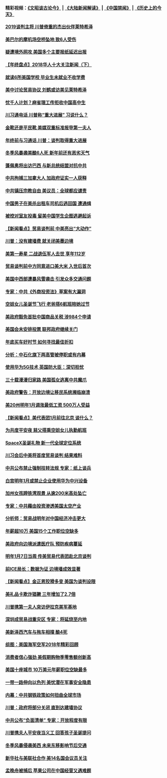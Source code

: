 #### 精彩视频：[《文昭谈古论今》](https://github.com/gfw-breaker/wenzhao/blob/master/README.md?t=12301831) | [《大陆新闻解读》](https://github.com/gfw-breaker/ntdtv-comedy/blob/master/README.md?t=12301831) | [《中国禁闻》](https://github.com/gfw-breaker/ntdtv-news/blob/master/README.md?t=12301831) | [《历史上的今天》](https://github.com/gfw-breaker/today-in-history/blob/master/README.md?t=12301831) 

#### [2019谈判主将 川普倚重的杰出伙伴莱特希泽](../pages/nsc412/n10942156.md?t=12301831) 

#### [美巴尔的摩机场空桥坠地 致6人受伤](../pages/nsc412/n10942211.md?t=12301831) 

#### [疑遭境外网攻 美国多个主要报纸延迟出报](../pages/nsc412/n10942076.md?t=12301831) 

#### [【年终盘点】2018华人十大关注新闻（下）](../pages/nsc412/n10931088.md?t=12301831) 

#### [就读6所美国学校 毕业生未就业不收学费](../pages/nsc412/n10937342.md?t=12301831) 

#### [美中讨论贸易协议 刘鹤或访美见莱特希泽](../pages/nsc412/n10941352.md?t=12301831) 

#### [忧千人计划？麻省理工传拒收中国高中生](../pages/nsc412/n10941031.md?t=12301831) 

#### [川习通电话 川普称“重大进展” 习说什么？](../pages/nsc412/n10940712.md?t=12301831) 

#### [金靴还是平民靴 美媒双重标准报导第一夫人](../pages/nsc412/n10940654.md?t=12301831) 

#### [年终前与习通话 川普：谈判取得重大进展](../pages/nsc412/n10940508.md?t=12301831) 

#### [冬季风暴袭美酿6人死 新年前还有恶劣天气](../pages/nsc412/n10940428.md?t=12301831) 

#### [蓬佩奥将出访巴西 与新总统结盟对抗中共](../pages/nsc412/n10940393.md?t=12301831) 

#### [中共拘捕三加拿大人 加政府证实一人获释](../pages/nsc412/n10939393.md?t=12301831) 

#### [中共镇压宗教自由 美议员：全球都应谴责](../pages/nsc412/n10939131.md?t=12301831) 

#### [中国男子在美杀出租车司机后逃回国 遭通缉](../pages/nsc412/n10939162.md?t=12301831) 

#### [被控对室友投毒 留美中国学生企图逃避起诉](../pages/nsc412/n10939143.md?t=12301831) 

#### [【新闻看点】贸易谈判前 中美亮出“大动作”](../pages/nsc412/n10938838.md?t=12301831) 

#### [川普：没有建墙费 就关闭美墨边境](../pages/nsc412/n10939011.md?t=12301831) 

#### [美第一寿星 二战退伍军人去世 享年112岁](../pages/nsc412/n10938878.md?t=12301831) 

#### [贸易谈判前中方同意进口美大米 入世后首次](../pages/nsc412/n10938719.md?t=12301831) 

#### [美国中西部遭暴风雪袭击 引发众多交通问题](../pages/nsc412/n10938423.md?t=12301831) 

#### [专家：中共《外商投资法》草案有大漏洞](../pages/nsc412/n10936926.md?t=12301831) 

#### [空姐女儿圣诞节飞行 老爸搭6航班陪她过节](../pages/nsc412/n10937569.md?t=12301831) 

#### [美政府豁免首批中国商品关税 涉984个申请](../pages/nsc412/n10937177.md?t=12301831) 

#### [美国会未安排投票 联邦政府继续关门](../pages/nsc412/n10936951.md?t=12301831) 

#### [年底买车好时节 如何寻找最佳折扣](../pages/nsc412/n10936868.md?t=12301831) 

#### [分析：中石化旗下两高管被停职或有内幕](../pages/nsc412/n10936480.md?t=12301831) 

#### [使用华为5G技术 英国防大臣：深切担忧](../pages/nsc412/n10936847.md?t=12301831) 

#### [三十载漫漫归家路 美国孤女逃离中共魔爪](../pages/nsc412/n10936863.md?t=12301831) 

#### [美政府警告：开放边境让移民系统濒临崩溃](../pages/nsc412/n10936858.md?t=12301831) 

#### [美20州明年1月调涨最低工资 500万人受益](../pages/nsc412/n10936813.md?t=12301831) 

#### [【新闻看点】美代表团1月前往北京 谈什么？](../pages/nsc412/n10936420.md?t=12301831) 

#### [为共度平安夜 慈父搭乘空姐女儿执勤航班](../pages/nsc412/n10936619.md?t=12301831) 

#### [SpaceX圣诞礼物 新一代全球定位系统](../pages/nsc412/n10936794.md?t=12301831) 

#### [川习会后中美将首度贸易谈判 结果难料](../pages/nsc412/n10936366.md?t=12301831) 

#### [中共公布禁止强制技转法规 专家：纸上谈兵](../pages/nsc412/n10936522.md?t=12301831) 

#### [白宫明年1月或禁止企业使用华为中兴设备](../pages/nsc412/n10936276.md?t=12301831) 

#### [加州女孩蹄铁湾观景 从逾200米高处坠亡](../pages/nsc412/n10935708.md?t=12301831) 

#### [专家：中共藉由投资渗透美国太空产业](../pages/nsc412/n10935605.md?t=12301831) 

#### [分析师：贸易战明年对中国经济冲击更大](../pages/nsc412/n10934732.md?t=12301831) 

#### [年薪超10万 美国15个工作职位空缺多](../pages/nsc412/n10934753.md?t=12301831) 

#### [美政府向边境派遣医疗队 预防疾病蔓延](../pages/nsc412/n10934482.md?t=12301831) 

#### [明年1月7日当周 传美贸易代表团赴北京谈判](../pages/nsc412/n10934528.md?t=12301831) 

#### [前ICE局长：数据为证 边境墙成效显著](../pages/nsc412/n10934433.md?t=12301831) 

#### [【新闻看点】金正恩狡猾多变 美国为谈判设限](../pages/nsc412/n10934183.md?t=12301831) 

#### [美礼品卡欺诈猖獗 三年增加了2.7倍](../pages/nsc412/n10934218.md?t=12301831) 

#### [川普携第一夫人突访伊拉克美军基地](../pages/nsc412/n10934352.md?t=12301831) 

#### [深圳成贸易战重灾区 专家：将延烧至内地](../pages/nsc412/n10934053.md?t=12301831) 

#### [美新泽西汽车与拖车相撞 酿4死](../pages/nsc412/n10933905.md?t=12301831) 

#### [组图：美国海军空军2018年精彩回顾](../pages/nsc412/n10933462.md?t=12301831) 

#### [消费者信心强劲 美假期购物季零售额创新高](../pages/nsc412/n10932860.md?t=12301831) 

#### [美国十座城市 10万美元年薪职位空缺最多](../pages/nsc412/n10927195.md?t=12301831) 

#### [一带一路伸向以色列 美忧潜在军事安全隐患](../pages/nsc412/n10932712.md?t=12301831) 

#### [内幕：中共钢铁政策如何扭曲全球市场](../pages/nsc412/n10932207.md?t=12301831) 

#### [川普：政府将部分关闭 直到达建墙协议](../pages/nsc412/n10932554.md?t=12301831) 

#### [中共公布“负面清单” 专家：开放程度有限](../pages/nsc412/n10932450.md?t=12301831) 

#### [川普携夫人平安夜当义工 回答孩子圣诞提问](../pages/nsc412/n10932348.md?t=12301831) 

#### [冬季风暴侵袭美西 未来东移影响节后交通](../pages/nsc412/n10932328.md?t=12301831) 

#### [新华社与美联社合作 美14名国会议员关注](../pages/nsc412/n10932196.md?t=12301831) 

#### [孟晚舟被捕后 苹果公司在中国经营又遇难题](../pages/nsc412/n10931515.md?t=12301831) 

